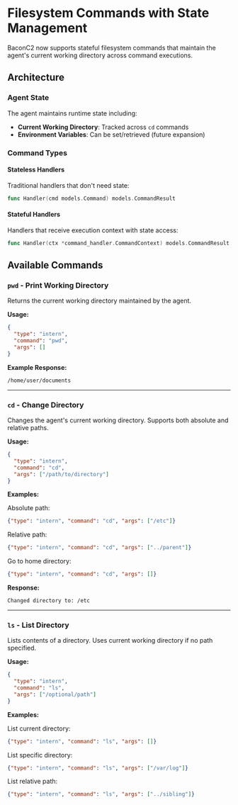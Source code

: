 # Filesystem Commands with State Management

BaconC2 now supports stateful filesystem commands that maintain the agent's current working directory across command executions.

## Architecture

### Agent State
The agent maintains runtime state including:
- **Current Working Directory**: Tracked across `cd` commands
- **Environment Variables**: Can be set/retrieved (future expansion)

### Command Types

#### Stateless Handlers
Traditional handlers that don't need state:
```go
func Handler(cmd models.Command) models.CommandResult
```

#### Stateful Handlers
Handlers that receive execution context with state access:
```go
func Handler(ctx *command_handler.CommandContext) models.CommandResult
```

## Available Commands

### `pwd` - Print Working Directory
Returns the current working directory maintained by the agent.

**Usage:**
```json
{
  "type": "intern",
  "command": "pwd",
  "args": []
}
```

**Example Response:**
```
/home/user/documents
```

---

### `cd` - Change Directory
Changes the agent's current working directory. Supports both absolute and relative paths.

**Usage:**
```json
{
  "type": "intern",
  "command": "cd",
  "args": ["/path/to/directory"]
}
```

**Examples:**

Absolute path:
```json
{"type": "intern", "command": "cd", "args": ["/etc"]}
```

Relative path:
```json
{"type": "intern", "command": "cd", "args": ["../parent"]}
```

Go to home directory:
```json
{"type": "intern", "command": "cd", "args": []}
```

**Response:**
```
Changed directory to: /etc
```

---

### `ls` - List Directory
Lists contents of a directory. Uses current working directory if no path specified.

**Usage:**
```json
{
  "type": "intern",
  "command": "ls",
  "args": ["/optional/path"]
}
```

**Examples:**

List current directory:
```json
{"type": "intern", "command": "ls", "args": []}
```

List specific directory:
```json
{"type": "intern", "command": "ls", "args": ["/var/log"]}
```

List relative path:
```json
{"type": "intern", "command": "ls", "args": ["../sibling"]}
```
